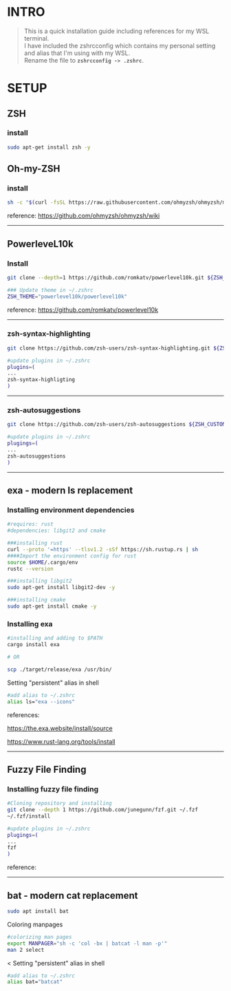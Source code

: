 # INTRO

>This is a quick installation guide including references for my WSL terminal.  
>I have included the zshrcconfig which contains my personal setting and alias that I'm using with my WSL.  
>Rename the file to **```zshrcconfig -> .zshrc```**.

# SETUP

## ZSH

### install

```bash
sudo apt-get install zsh -y
```

## Oh-my-ZSH

### install

```bash
sh -c "$(curl -fsSL https://raw.githubusercontent.com/ohmyzsh/ohmyzsh/master/tools/install.sh)"
```

 reference: <https://github.com/ohmyzsh/ohmyzsh/wiki>

---

## PowerleveL10k

### Install

```bash
git clone --depth=1 https://github.com/romkatv/powerlevel10k.git ${ZSH_CUSTOM:-$HOME/.oh-my-zsh/custom}/themes/powerlevel10k
```

```bash
### Update theme in ~/.zshrc
ZSH_THEME="powerlevel10k/powerlevel10k"
```

reference: <https://github.com/romkatv/powerlevel10k>

---

### zsh-syntax-highlighting

```bash
git clone https://github.com/zsh-users/zsh-syntax-highlighting.git ${ZSH_CUSTOM:-~/.oh-my-zsh/custom}/plugins/zsh-syntax-highlighting
```

```bash
#update plugins in ~/.zshrc
plugins=(
...
zsh-syntax-highligting
)
```

---

### zsh-autosuggestions

```bash
git clone https://github.com/zsh-users/zsh-autosuggestions ${ZSH_CUSTOM:-~/.oh-my-zsh/custom}/plugins/zsh-autosuggestions
```

```bash
#update plugins in ~/.zshrc
plugings=(
...
zsh-autosuggestions
)
```

---

## exa - modern ls replacement

### Installing environment dependencies

```bash
#requires: rust
#dependencies: libgit2 and cmake

###installing rust
curl --proto '=https' --tlsv1.2 -sSf https://sh.rustup.rs | sh
####Import the environment config for rust
source $HOME/.cargo/env
rustc --version

###installing libgit2
sudo apt-get install libgit2-dev -y

###installing cmake
sudo apt-get install cmake -y
```

### Installing exa

```bash
#installing and adding to $PATH
cargo install exa

# OR 

scp ./target/release/exa /usr/bin/
```

Setting "persistent" alias in shell

```bash
#add alias to ~/.zshrc
alias ls="exa --icons"
```

references:

<https://the.exa.website/install/source>

<https://www.rust-lang.org/tools/install>

---

## Fuzzy File Finding

### Installing fuzzy file finding

```bash
#Cloning repository and installing
git clone --depth 1 https://github.com/junegunn/fzf.git ~/.fzf
~/.fzf/install
```

```bash
#update plugins in ~/.zshrc
plugings=(
...
fzf
)
```

reference:

---

## bat - modern cat replacement

```bash
sudo apt install bat
```

Coloring manpages

```bash
#colorizing man pages
export MANPAGER="sh -c 'col -bx | batcat -l man -p'"
man 2 select
```

< Setting "persistent" alias in shell

```bash
#add alias to ~/.zshrc
alias bat="batcat"
```
